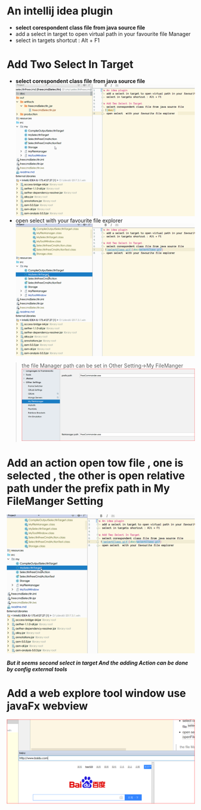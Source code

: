 # An intellij idea plugin 
- **select corespondent class file from java source file**
- add a select in target to open virtual path in your favourite file Manager
- select in targets shortcut : Alt + F1

# Add Two Select In Target
- **select corespondent class file from java source file**
![selectClass.gif](doc/selectClass.gif)
- open select  with your favourite file explorer 
![openFile.gif](doc/openFile.gif) 
> the file Manager path can be set in Other Setting->My FileManger
![fileManagerSetting.PNG](doc/fileManagerSetting.PNG)

# Add an action open tow file , one is selected , the other is  open relative path under the prefix path in My FileManger Setting
![openTwoFile.gif](doc/openFile.gif)

**_But it seems second select in target And the adding Action can be done by config external tools_**
 
# Add a web explore tool window use javaFx webview
![web.png](doc/web.PNG)


